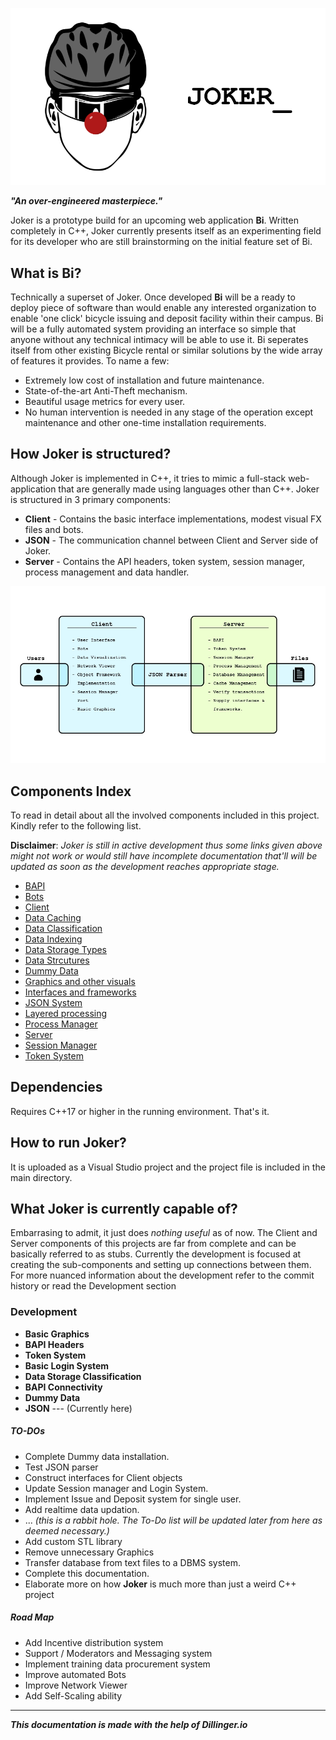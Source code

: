 ![Joker_Stinky_Illustration](docs/Joker_Stinky_Illustration_3.png)

***"An over-engineered masterpiece."***

Joker is a prototype build for an upcoming web application **Bi**. Written completely in C++, Joker currently presents itself as an experimenting field for its developer who are still brainstorming on the initial feature set of Bi.

## What is Bi?
Technically a superset of Joker. Once developed **Bi** will be a ready to deploy piece of software than would enable any interested organization to enable 'one click' bicycle issuing and deposit facility within their campus. Bi will be a fully automated system providing an interface so simple that anyone without any technical intimacy will be able to use it. Bi seperates itself from other existing Bicycle rental or similar solutions by the wide array of features it provides. To name a few:
  - Extremely low cost of installation and future maintenance.
  - State-of-the-art Anti-Theft mechanism.
  - Beautiful usage metrics for every user.
  - No human intervention is needed in any stage of the operation except maintenance and other one-time installation requirements.
 
## How Joker is structured?
Although Joker is implemented in C++, it tries to mimic a full-stack web-application that are generally made using languages other than C++. Joker is structured in 3 primary components:
- **Client** - Contains the basic interface implementations, modest visual FX files and bots.
- **JSON** - The communication channel between Client and Server side of Joker.
- **Server** - Contains the API headers, token system, session manager, process management and data handler.

![Joker Structure](docs/Basic_Joker_Structure.jpg)

## Components Index
To read in detail about all the involved components included in this project. Kindly refer to the following list.

**Disclaimer**: *Joker is still in active development thus some links given above might not work or would still have incomplete documentation that'll will be updated as soon as the development reaches appropriate stage.*
- [BAPI](include/readme.md)
- [Bots](src/client/sys/src/bots/robot_readme.md)
- [Client](src/client/client_readme.md)
- [Data Caching](src/server/db/data_caching.md)
- [Data Classification]()
- [Data Indexing]()
- [Data Storage Types]()
- [Data Strcutures]()
- [Dummy Data]()
- [Graphics and other visuals]()
- [Interfaces and frameworks]()
- [JSON System]()
- [Layered processing]()
- [Process Manager]()
- [Server]()
- [Session Manager]()
- [Token System]()

## Dependencies
Requires C++17 or higher in the running environment. That's it.

## How to run Joker?
It is uploaded as a Visual Studio project and the project file is included in the main directory.

## What Joker is currently capable of?
Embarrasing to admit, it just does *nothing useful* as of now. The Client and Server components of this projects are far from complete and can be basically referred to as stubs. Currently the development is focused at creating the sub-components and setting up connections between them. For more nuanced information about the development refer to the commit history or read the Development section

### Development
- **Basic Graphics**
- **BAPI Headers**
- **Token System**
- **Basic Login System**
- **Data Storage Classification**
- **BAPI Connectivity**
- **Dummy Data**
- **JSON** --- (Currently here)

##### TO-DOs
 - Complete Dummy data installation.
 - Test JSON parser
 - Construct interfaces for Client objects
 - Update Session manager and Login System.
 - Implement Issue and Deposit system for single user.
 - Add realtime data updation.
 - ... *(this is a rabbit hole. The To-Do list will be updated later from here as deemed necessary.)*
 - Add custom STL library
 - Remove unnecessary Graphics
 - Transfer database from text files to a DBMS system.
 - Complete this documentation.
 - Elaborate more on how **Joker** is much more than just a weird C++ project
##### Road Map
- Add Incentive distribution system
- Support / Moderators and Messaging system
- Implement training data procurement system
- Improve automated Bots
- Improve Network Viewer
- Add Self-Scaling ability

---

   ***This documentation is made with the help of Dillinger.io***

